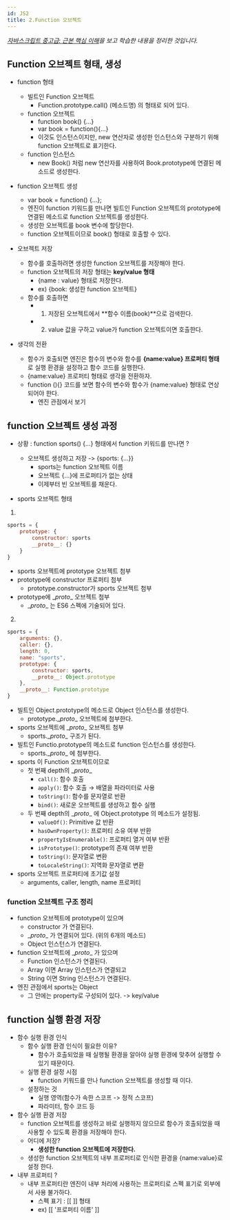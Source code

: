 ```yaml
---
id: JS2
title: 2.Function 오브젝트
---
```

_[자바스크립트 중고급: 근본 핵심 이해](https://www.inflearn.com/course/%EC%9E%90%EB%B0%94%EC%8A%A4%ED%81%AC%EB%A6%BD%ED%8A%B8-%EC%A4%91%EA%B3%A0%EA%B8%89#)을 보고 학습한 내용을 정리한 것입니다._

## Function 오브젝트 형태, 생성
- function 형태
    - 빌트인 Function 오브젝트
        - Function.prototype.call() (메소드명) 의 형태로 되어 있다.
    - function 오브젝트
        - function book() {...}
        - var book = function(){...}
        - 이것도 인스턴스이지만, new 연산자로 생성한 인스턴스와 구분하기 위해 function 오브젝트로 표기한다.
    - function 인스턴스
        - new Book() 처럼 new 연산자를 사용하여 Book.prototype에 연결된 메소드로 생성한다.
    
- function 오브젝트 생성
    - var book = function() {...};
    - 엔진이 function 키워드를 만나면 빌트인 Function 오브젝트의 prototype에 연결된 메소드로 function 오브젝트를 생성한다.
    - 생성한 오브젝트를 book 변수에 할당한다.
    - function 오브젝트이므로 book() 형태로 호출할 수 있다.

- 오브젝트 저장
    - 함수를 호출하려면 생성한 function 오브젝트를 저장해야 한다.
    - function 오브젝트의 저장 형태는 **key/value 형태**
        - {name : value} 형태로 저장한다.
        - ex) {book: 생성한 function 오브젝트}
    - 함수를 호출하면 
        - 1. 저장된 오브젝트에서 **함수 이름(book)**으로 검색한다.
        - 2. value 값을 구하고 value가 function 오브젝트이면 호출한다.

- 생각의 전환
    - 함수가 호출되면 엔진은 함수의 변수와 함수를 **{name:value} 프로퍼티 형태**로 실행 환경을 설정하고 함수 코드를 실행한다.
    - {name:value} 프로퍼티 형태로 생각을 전환하자. 
    - function (){} 코드를 보면 함수의 변수와 함수가 {name:value} 형태로 연상되어야 한다.
        - 엔진 관점에서 보기
    

## function 오브젝트 생성 과정
- 상황 : function sports() {...} 형태에서 function 키워드를 만나면 ?
    - 오브젝트 생성하고 저장 -> {sports: {...}}
        - sports는 function 오브젝트 이름
        - 오브젝트 {...}에 프로퍼티가 없는 상태
        - 이제부터 빈 오브젝트를 채운다.

- sports 오브젝트 형태
1. 
```js
sports = {
    prototype: {
        constructor: sports
        __proto__: {}
    }
}
```
- sports 오브젝트에 prototype 오브젝트 첨부
- prototype에 constructor 프로퍼티 첨부
    - prototype.constructor가 sports 오브젝트 첨부
- prototype에 \__proto__ 오브젝트 첨부
    - \__proto__ 는 ES6 스펙에 기술되어 있다.

2. 
```js
sports = {
    arguments: {},
    caller: {},
    length: 0,
    name: "sports",
    prototype: {
        constructor: sports,
        __proto__: Object.prototype
    },
    __proto__: Function.prototype
}
```
- 빌트인 Object.prototype의 메소드로 Object 인스턴스를 생성한다.
    - prototype.\__proto__ 오브젝트에 첨부한다.
- sports 오브젝트에 \__proto__ 오브젝트 첨부
    - sports.\__proto__ 구조가 된다.
- 빌트인 Functio.prototype의 메소드로 function 인스턴스를 생성한다.
    - sports.\__proto__ 에 첨부한다.
- sports 이 Function 오브젝트이므로 
    - 첫 번째 depth의 \__proto__ 
        - `call()`: 함수 호출
        - `apply()`: 함수 호출 → 배열을 파라미터로 사용
        - `toString()`: 함수를 문자열로 반환
        - `bind()`: 새로운 오브젝트를 생성하고 함수 실행
    - 두 번째 depth의 \__proto__ 에 Object.prototype 의 메소드가 설정됨.
        - `valueOf()`: Primitive 값 반환
        - `hasOwnProperty()`: 프로퍼티 소유 여부 반환
        - `propertyIsEnumerable()`: 프로퍼티 열거 여부 반환
        - `isPrototype()`: prototype의 존재 여부 반환
        - `toString()`: 문자열로 변환
        - `toLocaleString()`: 지역화 문자열로 변환
- sports 오브젝트 프로퍼티에 초기값 설정
    - arguments, caller, length, name 프로퍼티


### function 오브젝트 구조 정리 
- function 오브젝트에 prototype이 있으며
    - constructor 가 연결된다.
    - \__proto__ 가 연결되어 있다. (위의 6개의 메소드)
    - Object 인스턴스가 연결된다.
- function 오브젝트에 \__proto__ 가 있으며
    - Function 인스턴스가 연결된다.
    - Array 이면 Array 인스턴스가 연결되고
    - String 이면 String 인스턴스가 연결된다.
- 엔진 관점에서 sports는 Object
    - 그 안에는 property로 구성되어 있다. -> key/value

## function 실행 환경 저장
- 함수 실행 환경 인식
    - 함수 실행 환경 인식이 필요한 이유?
        - 함수가 호출되었을 때 실행될 환경을 알아야 실행 환경에 맞추어 실행할 수 있기 때문이다.
    - 실행 환경 설정 시점
        - function 키워드를 만나 function 오브젝트를 생성할 때 이다.
    - 설정하는 것
        - 실행 영역(함수가 속한 스코프 -> 정적 스코프)
        - 파라미터, 함수 코드 등
- 함수 실행 환경 저장
    - function 오브젝트를 생성하고 바로 실행하지 않으므로 함수가 호출되었을 때 사용할 수 있도록 환경을 저장해야 한다.
    - 어디에 저장?
        - **생성한 function 오브젝트에 저장한다.**
    - 생성한 function 오브젝트의 내부 프로퍼티로 인식한 환경을 {name:value}로 설정 한다.
- 내부 프로퍼티 ?
    - 내부 프로퍼티란 엔진이 내부 처리에 사용하는 프로퍼티로 스펙 표기로 외부에서 사용 불가하다.
        - 스펙 표기 : [[ ]] 형태 
        - ex) [[ '프로퍼티 이름' ]]

